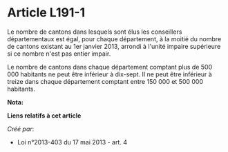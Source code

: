 # Article L191-1

Le nombre de cantons dans lesquels sont élus les conseillers départementaux est égal, pour chaque département, à la moitié du
nombre de cantons existant au 1er janvier 2013, arrondi à l'unité impaire supérieure si ce nombre n'est pas entier impair.

Le nombre de cantons dans chaque département comptant plus de 500 000 habitants ne peut être inférieur à dix-sept. Il ne peut
être inférieur à treize dans chaque département comptant entre 150 000 et 500 000 habitants.

**Nota:**



**Liens relatifs à cet article**

_Créé par_:

  - Loi n°2013-403 du 17 mai 2013 - art. 4
